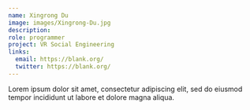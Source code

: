 ```yaml
---
name: Xingrong Du
image: images/Xingrong-Du.jpg
description: 
role: programmer
project: VR Social Engineering
links:
  email: https://blank.org/
  twitter: https://blank.org/ 
---
```


Lorem ipsum dolor sit amet, consectetur adipiscing elit, sed do eiusmod tempor incididunt ut labore et dolore magna aliqua.
